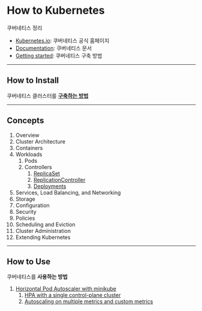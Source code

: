# How to Kubernetes

쿠버네티스 정리

- [Kubernetes.io](https://kubernetes.io/): 쿠버네티스 공식 홈페이지
- [Documentation](https://kubernetes.io/docs/home/): 쿠버네티스 문서
- [Getting started](https://kubernetes.io/docs/setup/): 쿠버네티스 구축 방법

---

## How to Install

쿠버네티스 클러스터를 **[구축하는 방법](/how-to-install.md)**

---

## Concepts

1. Overview
1. Cluster Architecture
1. Containers
1. Workloads
   1. Pods
   1. Controllers
      1. [ReplicaSet](docs/concepts/workloads/controllers/01.replicaset.md)
      1. [ReplicationController](docs/concepts/workloads/controllers/02.replication.controller.md)
      1. [Deployments](docs/concepts/workloads/controllers/03.deployments.md)
1. Services, Load Balancing, and Networking
1. Storage
1. Configuration
1. Security
1. Policies
1. Scheduling and Eviction
1. Cluster Administration
1. Extending Kubernetes

---

## How to Use

쿠버네티스를 **사용하는 방법**

1. [Horizontal Pod Autoscaler with minikube](docs/horizontal-pod-autoscaler.md)
   1. [HPA with a single control-plane cluster](docs/hpa-single-control-plane.md)
   2. [Autoscaling on multiple metrics and custom metrics](docs/hpa-custom-metrics.md)
